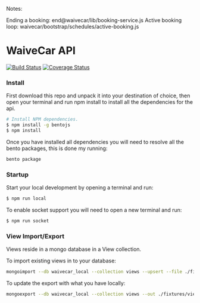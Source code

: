 Notes:

Ending a booking: end@waivecar/lib/booking-service.js
Active booking loop: waivecar/bootstrap/schedules/active-booking.js

WaiveCar API
============

[![Build Status](https://magnum.travis-ci.com/clevertech/Waivecar.svg?token=EMVjzHuEYHd2d2DHdQxn&branch=api/development)](https://magnum.travis-ci.com/clevertech/Waivecar)
[![Coverage Status](https://devops.clevertech.biz/api/coverage/badge?token=fhrk45ASDA45asdkj545434343&repo=clevertech%2FWaivecar&branch=api/development)](https://devops.clevertech.biz/api/coverage/report?token=fhrk45ASDA45asdkj545434343&repo=clevertech%2FWaivecar&branch=api/development)

### Install

First download this repo and unpack it into your destination of choice, then open your terminal and run npm install to install all the dependencies for the api.

```sh
# Install NPM dependencies.
$ npm install -g bentojs
$ npm install
```

Once you have installed all dependencies you will need to resolve all the bento packages, this is done my running:

```sh
bento package
```

### Startup

Start your local development by opening a terminal and run:

```sh
$ npm run local
```

To enable socket support you will need to open a new terminal and run:

```sh
$ npm run socket
```

### View Import/Export

Views reside in a mongo database in a View collection.

To import existing views in to your database:

```sh
mongoimport --db waivecar_local --collection views --upsert --file ./fixtures/views.json
```

To update the export with what you have locally:

```sh
mongoexport --db waivecar_local --collection views --out ./fixtures/views.json
```
